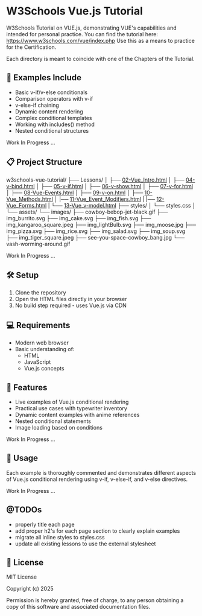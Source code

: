 # W3Schools Vue.js Tutorial

W3Schools Tutorial on VUE.js, demonstrating VUE's capabilities and intended for personal practice.
You can find the tutorial here: https://www.w3schools.com/vue/index.php
Use this as a means to practice for the Certification.

Each directory is meant to coincide with one of the Chapters of the Tutorial.

## 🚀 Examples Include

- Basic v-if/v-else conditionals
- Comparison operators with v-if
- v-else-if chaining
- Dynamic content rendering
- Complex conditional templates
- Working with includes() method
- Nested conditional structures

Work In Progress ...

## 📋 Project Structure

w3schools-vue-tutorial/
├── Lessons/
│   ├── [02-Vue_Intro.html](https://craigeniah.github.io/w3schools-vue-tutorial/Lessons/02-Vue_Intro.html)
│   ├── [04-v-bind.html](https://craigeniah.github.io/w3schools-vue-tutorial/Lessons/04-v-bind.html)
│   ├── [05-v-if.html](https://craigeniah.github.io/w3schools-vue-tutorial/Lessons/05-v-if.html)
│   ├── [06-v-show.html](https://craigeniah.github.io/w3schools-vue-tutorial/Lessons/06-v-show.html)
│   ├── [07-v-for.html](https://craigeniah.github.io/w3schools-vue-tutorial/Lessons/07-v-for.html)
│   ├── [08-Vue-Events.html](https://craigeniah.github.io/w3schools-vue-tutorial/Lessons/08-Vue-Events.html)
│   ├── [09-v-on.html](https://craigeniah.github.io/w3schools-vue-tutorial/Lessons/09-v-on.html)
│   ├── [10-Vue_Methods.html](https://craigeniah.github.io/w3schools-vue-tutorial/Lessons/10-Vue_Methods.html)
│   |── [11-Vue_Event_Modifiers.html](https://craigeniah.github.io/w3schools-vue-tutorial/Lessons/11-Vue_Event_Modifiers.html)
|   |── [12-Vue_Forms.html](https://craigeniah.github.io/w3schools-vue-tutorial/Lessons/12-Vue_Forms.html)
|   └── [13-Vue_v-model.html](https://craigeniah.github.io/w3schools-vue-tutorial/Lessons/13-Vue_v-model.html)
├── styles/
│   └── styles.css
│
└── assets/
    └── images/
        ├── cowboy-bebop-jet-black.gif
        ├── img_burrito.svg
        ├── img_cake.svg
        ├── img_fish.svg
        ├── img_kangaroo_square.jpeg
        ├── img_lightBulb.svg
        ├── img_moose.jpg
        ├── img_pizza.svg
        ├── img_rice.svg
        ├── img_salad.svg
        ├── img_soup.svg
        ├── img_tiger_square.jpeg
        ├── see-you-space-cowboy_bang.jpg
        └── vash-worming-around.gif

Work In Progress ...

## 🛠️ Setup

1. Clone the repository
2. Open the HTML files directly in your browser
3. No build step required - uses Vue.js via CDN

## 💻 Requirements

- Modern web browser
- Basic understanding of:
  - HTML
  - JavaScript
  - Vue.js concepts

## 🌟 Features

- Live examples of Vue.js conditional rendering
- Practical use cases with typewriter inventory
- Dynamic content examples with anime references
- Nested conditional statements
- Image loading based on conditions

Work In Progress ...

## 📝 Usage

Each example is thoroughly commented and demonstrates different aspects of Vue.js conditional rendering using v-if, v-else-if, and v-else directives.

Work In Progress ...

## @TODOs
- properly title each page
- add proper h2's for each page section to clearly explain examples
- migrate all inline styles to styles.css
- update all existing lessons to use the external stylesheet

## 📜 License

MIT License

Copyright (c) 2025

Permission is hereby granted, free of charge, to any person obtaining a copy of this software and associated documentation files.